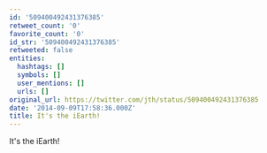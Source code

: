 ```yaml
---
id: '509400492431376385'
retweet_count: '0'
favorite_count: '0'
id_str: '509400492431376385'
retweeted: false
entities:
  hashtags: []
  symbols: []
  user_mentions: []
  urls: []
original_url: https://twitter.com/jth/status/509400492431376385
date: '2014-09-09T17:58:36.000Z'
title: It's the iEarth!
---
```


It's the iEarth!